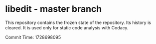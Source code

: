# libedit - master branch

This repository contains the frozen state of the repository.
Its history is cleared. It is used only for static code
analysis with Codacy.

Commit Time: 1728698095